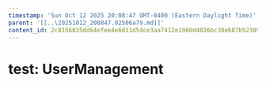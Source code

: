 ```yaml
---
timestamp: 'Sun Oct 12 2025 20:08:47 GMT-0400 (Eastern Daylight Time)'
parent: '[[..\20251012_200847.02506a79.md]]'
content_id: 2c8156035dd64efee4e6d11d54ce3aa7412e1960d4026bc30eb87b52389f8439
---
```


# test: UserManagement
